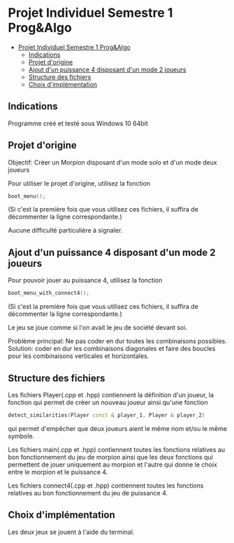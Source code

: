 # Projet Individuel Semestre 1 Prog&Algo
- [Projet Individuel Semestre 1 Prog\&Algo](#projet-individuel-semestre-1-progalgo)
  - [Indications](#indications)
  - [Projet d'origine](#projet-dorigine)
  - [Ajout d'un puissance 4 disposant d'un mode 2 joueurs](#ajout-dun-puissance-4-disposant-dun-mode-2-joueurs)
  - [Structure des fichiers](#structure-des-fichiers)
  - [Choix d'implémentation](#choix-dimplémentation)

## Indications

Programme créé et testé sous Windows 10 64bit

## Projet d'origine
Objectif: Créer un Morpion disposant d'un mode solo et d'un mode deux joueurs

Pour utiliser le projet d'origine, utilisez la fonction
```cpp
boot_menu();
```
(Si c'est la première fois que vous utilisez ces fichiers, il suffira de décommenter la ligne correspondante.)

Aucune difficulté particulière à signaler.

## Ajout d'un puissance 4 disposant d'un mode 2 joueurs
Pour pouvoir jouer au puissance 4, utilisez la fonction
```cpp
boot_menu_with_connect4();
```
(Si c'est la première fois que vous utilisez ces fichiers, il suffira de décommenter la ligne correspondante.)

Le jeu se joue comme si l'on avait le jeu de société devant soi.

Problème principal: Ne pas coder en dur toutes les combinaisons possibles.
Solution: coder en dur les combinaisons diagonales et faire des boucles pour les combinaisons verticales et horizontales.

## Structure des fichiers
Les fichiers Player(.cpp et .hpp) contiennent la définition d'un joueur, la fonction qui permet de créer un nouveau joueur ainsi qu'une fonction 
```cpp
detect_similarities(Player const & player_1, Player & player_2)
```
qui permet d'empêcher que deux joueurs aient le même nom et/ou le même symbole.

Les fichiers main(.cpp et .hpp) contiennent toutes les fonctions relatives au bon fonctionnement du jeu de morpion ainsi que les deux fonctions qui permettent de jouer uniquement au morpion et l'autre qui donne le choix entre le morpion et le puissance 4.

Les fichiers connect4(.cpp et .hpp) contiennent toutes les fonctions relatives au bon fonctionnement du jeu de puissance 4.

## Choix d'implémentation
Les deux jeux se jouent à l'aide du terminal.